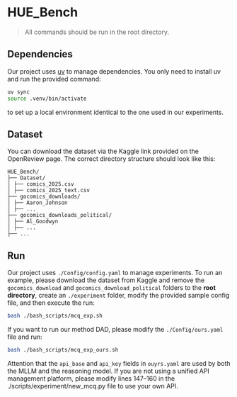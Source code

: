# HUE_Bench
> All commands should be run in the root directory.
## Dependencies
Our project uses [uv](https://docs.astral.sh/uv/getting-started/installation/) to manage dependencies.
You only need to install uv and run the provided command:
```bash
uv sync
source .venv/bin/activate
```
to set up a local environment identical to the one used in our experiments.
## Dataset
You can download the dataset via the Kaggle link provided on the OpenReview page. The correct directory structure should look like this:
```
HUE_Bench/
├── Dataset/
│ ├── comics_2025.csv
│ ├── comics_2025_text.csv
├── gocomics_downloads/
│ ├── Aaron_Johnson
│ ├── ...
├── gocomics_downloads_political/
│ ├── Al_Goodwyn
│ ├── ...
├── ...
```


## Run

Our project uses `./Config/config.yaml` to manage experiments. To run an example, please download the dataset from Kaggle and remove the `gocomics_download` and `gocomics_download_political` folders to the **root directory**, create an `./experiment` folder, modify the provided sample config file, and then execute the run:

```bash
bash ./bash_scripts/mcq_exp.sh
```

If you want to run our method DAD, please modify the `./Config/ours.yaml` file and run:
```bash
bash ./bash_scripts/mcq_exp_ours.sh
```
Attention that the `api_base` and `api_key` fields in `ouyrs.yaml` are used by both the MLLM and the reasoning model. If you are not using a unified API management platform, please modify lines 147–160 in the ./scripts/experiment/new_mcq.py file to use your own API.

